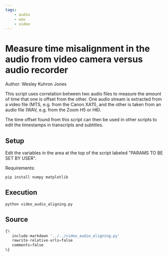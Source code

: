 ```yaml
---
tags:
    - audio
    - wav
    - video
---
```

# Measure time misalignment in the audio from video camera versus audio recorder
Author: Wesley Kuhron Jones

This script uses correlation between two audio files to measure the amount of time that one is offset from the other. One audio stream is extracted from a video file (MTS, e.g. from the Canon XA11), and the other is taken from an audio file (WAV, e.g. from the Zoom H5 or H6).

The time offset found from this script can then be used in other scripts to edit the timestamps in transcripts and subtitles.

## Setup
Edit the variables in the area at the top of the script labeled "PARAMS TO BE SET BY USER".

Requirements:

```shell
pip install numpy matplotlib
```

## Execution
```shell
python video_audio_aligning.py
```

## Source
```python
{%
   include-markdown '../../video_audio_aligning.py'
   rewrite-relative-urls=false
   comments=false
%}
```
